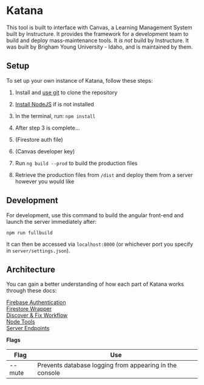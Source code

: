 # Katana

This tool is built to interface with Canvas, a Learning Management System built by Instructure. It provides the framework for a development team to build and deploy mass-maintenance tools. It *is not* build by Instructure. It was built by Brigham Young University - Idaho, and is maintained by them.

## Setup

To set up your own instance of Katana, follow these steps:

1. Install and [use git](https://git-scm.com/book/en/v2/Git-Basics-Getting-a-Git-Repository) to clone the repository

2. [Install NodeJS](https://nodejs.org/en/download/) if is not installed

3. In the terminal, run: `npm install`

4. After step 3 is complete...

5. (Firestore auth file)

6. (Canvas developer key)

7. Run `ng build --prod` to build the production files

8. Retrieve the production files from `/dist` and deploy them from a server however you would like

## Development

For development, use this command to build the angular front-end and launch the server immediately after:

```npm run fullbuild```

It can then be accessed via `localhost:8000` (or whichever port you specify in `server/settings.json`).

## Architecture

You can gain a better understanding of how each part of Katana works through these docs:

[Firebase Authentication]("./docs/Firebase%20Authentication%20Process.md")<br />
[Firestore Wrapper]("./docs/Firestore%20Wrapper.md")<br />
[Discover & Fix Workflow]("./docs/Discover%20&%20Fix%20Workflow.md.md")<br />
[Node Tools]("./docs/Node%20Tools.md")<br />
[Server Endpoints]("./docs/Server%20Endpoints.md")<br />

**Flags**

| Flag      | Use                                                       |
|-----------|-----------------------------------------------------------|
| --mute    | Prevents database logging from appearing in the console   |




